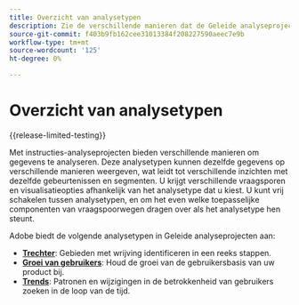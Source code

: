 ```yaml
---
title: Overzicht van analysetypen
description: Zie de verschillende manieren dat de Geleide analyseprojecten gegevens kunnen tonen.
source-git-commit: f403b9fb162cee31013384f208227590aeec7e9b
workflow-type: tm+mt
source-wordcount: '125'
ht-degree: 0%

---
```


# Overzicht van analysetypen

{{release-limited-testing}}

Met instructies-analyseprojecten bieden verschillende manieren om gegevens te analyseren. Deze analysetypen kunnen dezelfde gegevens op verschillende manieren weergeven, wat leidt tot verschillende inzichten met dezelfde gebeurtenissen en segmenten. U krijgt verschillende vraagsporen en visualisatieopties afhankelijk van het analysetype dat u kiest. U kunt vrij schakelen tussen analysetypen, en om het even welke toepasselijke componenten van vraagspoorwegen dragen over als het analysetype hen steunt.

Adobe biedt de volgende analysetypen in Geleide analyseprojecten aan:

* **[Trechter](funnel.md)**: Gebieden met wrijving identificeren in een reeks stappen.
* **[Groei van gebruikers](user-growth.md)**: Houd de groei van de gebruikersbasis van uw product bij.
* **[Trends](trends.md)**: Patronen en wijzigingen in de betrokkenheid van gebruikers zoeken in de loop van de tijd.
